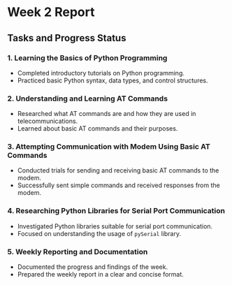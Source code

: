 # Week 2 Report

## Tasks and Progress Status

### 1. Learning the Basics of Python Programming
- Completed introductory tutorials on Python programming.
- Practiced basic Python syntax, data types, and control structures.

### 2. Understanding and Learning AT Commands
- Researched what AT commands are and how they are used in telecommunications.
- Learned about basic AT commands and their purposes.

### 3. Attempting Communication with Modem Using Basic AT Commands
- Conducted trials for sending and receiving basic AT commands to the modem.
- Successfully sent simple commands and received responses from the modem.

### 4. Researching Python Libraries for Serial Port Communication
- Investigated Python libraries suitable for serial port communication.
- Focused on understanding the usage of `pySerial` library.

### 5. Weekly Reporting and Documentation
- Documented the progress and findings of the week.
- Prepared the weekly report in a clear and concise format.